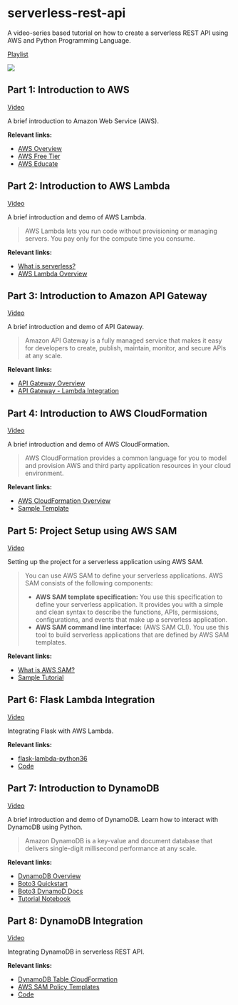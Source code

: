 # serverless-rest-api

A video-series based tutorial on how to create a serverless REST API using AWS and Python Programming Language.

[Playlist](https://www.youtube.com/playlist?list=PLyb_C2HpOQSDlnrNJ_ERqTAkIe21xyRhi)

[![](https://i.imgur.com/6ipNjSS.png)](https://www.youtube.com/playlist?list=PLyb_C2HpOQSDlnrNJ_ERqTAkIe21xyRhi)

## Part 1: Introduction to AWS

[Video](https://youtu.be/bw1gfnLSmd0)

A brief introduction to Amazon Web Service (AWS).

**Relevant links:**
- [AWS Overview](https://aws.amazon.com/)
- [AWS Free Tier](https://aws.amazon.com/free/)
- [AWS Educate](https://aws.amazon.com/education/awseducate/)


## Part 2: Introduction to AWS Lambda

[Video](https://youtu.be/sTr30oviyHc)

A brief introduction and demo of AWS Lambda.
> AWS Lambda lets you run code without provisioning or managing servers. You pay only for the compute time you consume.

**Relevant links:**
- [What is serverless?](https://aws.amazon.com/serverless/)
- [AWS Lambda Overview](https://aws.amazon.com/lambda/)


## Part 3: Introduction to Amazon API Gateway

[Video](https://youtu.be/FbfV9N_va7Y)

A brief introduction and demo of API Gateway.
> Amazon API Gateway is a fully managed service that makes it easy for developers to create, publish, maintain, monitor, and secure APIs at any scale.

**Relevant links:**
- [API Gateway Overview](https://aws.amazon.com/api-gateway/)
- [API Gateway - Lambda Integration](https://docs.aws.amazon.com/apigateway/latest/developerguide/getting-started-with-lambda-integration.html)

## Part 4: Introduction to AWS CloudFormation

[Video](https://youtu.be/dT9ymsYVVu8)

A brief introduction and demo of AWS CloudFormation.
> AWS CloudFormation provides a common language for you to model and provision AWS and third party application resources in your cloud environment.

**Relevant links:**
- [AWS CloudFormation Overview](https://aws.amazon.com/cloudformation/)
- [Sample Template](https://gist.github.com/nikhilkumarsingh/8c97ed8bb0153d953377898328ab375a)

## Part 5: Project Setup using AWS SAM

[Video](https://www.youtu.be/BiV-kdQbEo0)

Setting up the project for a serverless application using AWS SAM.

> You can use AWS SAM to define your serverless applications. AWS SAM consists of the following components:
>- **AWS SAM template specification:** You use this specification to define your serverless application. It provides you with a simple and clean syntax to describe the functions, APIs, permissions, configurations, and events that make up a serverless application.
>- **AWS SAM command line interface:** (AWS SAM CLI). You use this tool to build serverless applications that are defined by AWS SAM templates.

**Relevant links:**
- [What is AWS SAM?](https://docs.aws.amazon.com/serverless-application-model/latest/developerguide/what-is-sam.html)
- [Sample Tutorial](https://docs.aws.amazon.com/serverless-application-model/latest/developerguide/serverless-getting-started-hello-world.html)


## Part 6: Flask Lambda Integration

[Video](https://youtu.be/I93i7KGggcg)

Integrating Flask with AWS Lambda.

**Relevant links:**
- [flask-lambda-python36](https://pypi.org/project/flask-lambda-python36/)
- [Code](https://github.com/nikhilkumarsingh/serverless-student-api/tree/f6db43b9f7fab4dd89606f8052e7d657fbd89745)


## Part 7: Introduction to DynamoDB

[Video](https://youtu.be/vHMvobBbQJc)

A brief introduction and demo of DynamoDB. Learn how to interact with DynamoDB using Python.

> Amazon DynamoDB is a key-value and document database that delivers single-digit millisecond performance at any scale.

**Relevant links:**
- [DynamoDB Overview](https://aws.amazon.com/dynamodb/)
- [Boto3 Quickstart](https://boto3.amazonaws.com/v1/documentation/api/latest/guide/quickstart.html)
- [Boto3 DynamoD Docs](https://boto3.amazonaws.com/v1/documentation/api/latest/reference/services/dynamodb.html)
- [Tutorial Notebook](https://gist.github.com/nikhilkumarsingh/ff0261d6a3f6894c7ec0bb61deb990e0)


## Part 8: DynamoDB Integration

[Video](https://youtu.be/8O8VNuYyplU)

Integrating DynamoDB in serverless REST API.

**Relevant links:**
- [DynamoDB Table CloudFormation](https://docs.aws.amazon.com/AWSCloudFormation/latest/UserGuide/aws-resource-dynamodb-table.html)
- [AWS SAM Policy Templates](https://docs.aws.amazon.com/serverless-application-model/latest/developerguide/serverless-policy-templates.html)
- [Code](https://github.com/nikhilkumarsingh/serverless-rest-api/tree/8cbf97ef3da3fce39ed170ab6c0681ed8fb8c34d)
